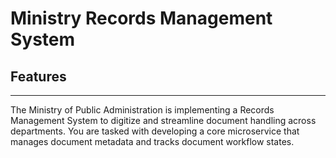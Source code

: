 # Ministry Records Management System

## Features
------------
The Ministry of Public Administration is implementing a Records Management System to
digitize and streamline document handling across departments. You are tasked with
developing a core microservice that manages document metadata and tracks document
workflow states.